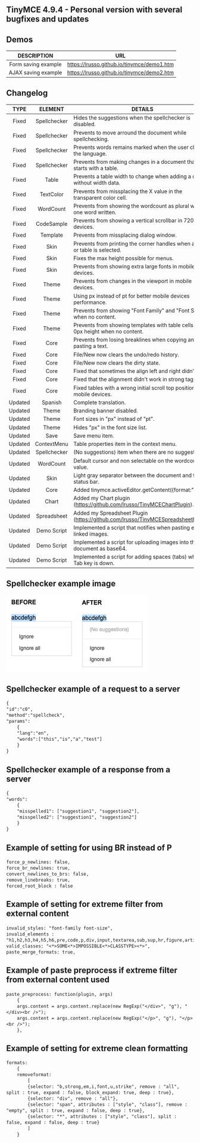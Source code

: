 ## TinyMCE 4.9.4 - Personal version with several bugfixes and updates

## Demos

DESCRIPTION | URL
:---: | --- |
Form saving example | https://lrusso.github.io/tinymce/demo1.htm
AJAX saving example | https://lrusso.github.io/tinymce/demo2.htm

## Changelog

TYPE | ELEMENT | DETAILS
:---: | :---: | --- |
Fixed | Spellchecker | Hides the suggestions when the spellchecker is disabled.
Fixed | Spellchecker | Prevents to move arround the document while spellchecking.
Fixed | Spellchecker | Prevents words remains marked when the user changes the language.
Fixed | Spellchecker | Prevents from making changes in a document thats starts with a table.
Fixed | Table | Prevents a table width to change when adding a column without width data.
Fixed | TextColor | Prevents from missplacing the X value in the transparent color cell.
Fixed | WordCount | Prevents from showing the wordcount as plural when one word written.
Fixed | CodeSample | Prevents from showing a vertical scrollbar in 720p devices.
Fixed | Template | Prevents from missplacing dialog window.
Fixed | Skin | Prevents from printing the corner handles when a image or table is selected.
Fixed | Skin | Fixes the max height possible for menus.
Fixed | Skin | Prevents from showing extra large fonts in mobile devices.
Fixed | Theme  | Prevents from changes in the viewport in mobile devices.
Fixed | Theme  | Using px instead of pt for better mobile devices performance.
Fixed | Theme  | Prevents from showing "Font Family" and "Font Size" when no content.
Fixed | Theme  | Prevents from showing templates with table cells with a 0px height when no content.
Fixed | Core | Prevents from losing breaklines when copying and pasting a text.
Fixed | Core | File/New now clears the undo/redo history.
Fixed | Core | File/New now clears the dirty state.
Fixed | Core | Fixed that sometimes the align left and right didn't work.
Fixed | Core | Fixed that the alignment didn't work in strong tags.
Fixed | Core | Fixed tables with a wrong initial scroll top position in mobile devices.
Updated | Spanish | Complete translation.
Updated | Theme | Branding banner disabled.
Updated | Theme | Font sizes in "px" instead of "pt".
Updated | Theme | Hides "px" in the font size list.
Updated | Save | Save menu item.
Updated | ContextMenu | Table properties item in the context menu.
Updated | Spellchecker | (No suggestions) item when there are no suggestions.
Updated | WordCount | Default cursor and non selectable on the wordcount value.
Updated | Skin | Light gray separator between the document and the status bar.
Updated | Core | Added tinymce.activeEditor.getContent({format:"xml"}).
Updated | Chart | Added my Chart plugin (https://github.com/lrusso/TinyMCEChartPlugin).
Updated | Spreadsheet | Added my Spreadsheet Plugin (https://github.com/lrusso/TinyMCESpreadsheetPlugin).
Updated | Demo Script | Implemented a script that notifies when pasting external linked images.
Updated | Demo Script | Implemented a script for uploading images into the document as base64.
Updated | Demo Script | Implemented a script for adding spaces (tabs) when the Tab key is down.

## Spellchecker example image

![alt spellchecker](https://raw.githubusercontent.com/lrusso/tinymce/master/spellchecker.png)

## Spellchecker example of a request to a server

```
{
"id":"c0",
"method":"spellcheck",
"params":
    {
    "lang":"en",
    "words":["this","is","a","test"]
    }
}
```

## Spellchecker example of a response from a server

```
{
"words":
    {
    "misspelled1": ["suggestion1", "suggestion2"],
    "misspelled2": ["suggestion1", "suggestion2"]
    }
}
```

## Example of setting for using BR instead of P

```
force_p_newlines: false,
force_br_newlines: true,
convert_newlines_to_brs: false,
remove_linebreaks: true,
forced_root_block : false
```

## Example of setting for extreme filter from external content

```
invalid_styles: "font-family font-size",
invalid_elements : "h1,h2,h3,h4,h5,h6,pre,code,p,div,input,textarea,sub,sup,hr,figure,article,iframe,header,footer,section,nav,aside,form,script",
valid_classes: "<*>SOME<*>IMPOSSIBLE<*>CLASSTYPE><*>",
paste_merge_formats: true,
```

## Example of paste preprocess if extreme filter from external content used

```
paste_preprocess: function(plugin, args)
    {
    args.content = args.content.replace(new RegExp("</div>", "g"), "</div><br />");
    args.content = args.content.replace(new RegExp("</p>", "g"), "</p><br />");
    },
```

## Example of setting for extreme clean formatting

```
formats:
    {
    removeformat:
        [
        {selector: "b,strong,em,i,font,u,strike", remove : "all", split : true, expand : false, block_expand: true, deep : true},
        {selector: "div", remove : "all"},
        {selector: "span", attributes : ["style", "class"], remove : "empty", split : true, expand : false, deep : true},
        {selector: "*", attributes : ["style", "class"], split : false, expand : false, deep : true}
        ]
    }
```
